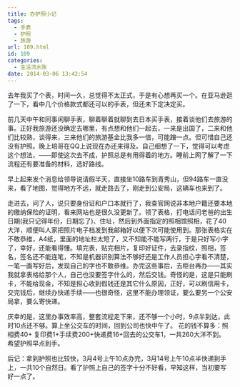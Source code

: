 ```yaml
---
title: 办护照小记
tags:
  - 手表
  - 护照
  - 旅游
url: 109.html
id: 109
categories:
  - 生活流水账
date: 2014-03-06 13:42:54
---
```


去年我买了个表，时间一久，总觉得不太正式，于是有心想再买一个。在亚马逊逛了一下，看中几个价格款式都还可以的手表，但还未下定决定买。 

前几天中午和同事闲聊手表，聊着聊着就聊到去日本买手表，接着谈他们去旅游的事。正好我旅游还没确定去哪里，有点想和他们一起去，一来是出国了，二来和他们比较熟，谈得来，三来他们的旅游基金比我多一倍，可能蹭一点。但可惜自己还没有护照。晚上培哥在QQ上说现在办还来得及。自己细想了一下，觉得可以考虑这个想法，——即使这次去不成，护照总是有用得着的地方。睡前上网了解了一下流程还有要准备的材料，选好路线。

早上起来发个消息给领导说请假半天，直接坐10路车到青秀山，但94路车一直没来，看了地图，觉得地方不远，就走路去了，刚走到公安局，这辆车也来到了。

走进去，问了人，说只要身份证和户口本就行了，我查官网说非本地户籍还要本地的缴纳保险的证明，看来网站也是很久没更新了。领了表格，打电话问老爸的出生日期(我只记得年份，日期忘了)、住址，然后到外面指定的照相馆照相，花了40大洋，顺便叫人家把照片电子档发到我邮箱好以便下次可能使用到。那张表格实在不敢恭维，A4纸，里面的地址栏太短了，又不知能不能写两行，于是只好写小字了，幸好，还能看得懂。填完表，贴完相片，复印好证件，去录指纹，照相，签名，签名还不能连笔，不知是机器识别算法不够好还是工作人员担心字看不清楚，一笔一画写好后，发现自己的字也不敢恭维。办完这些事后，去柜台再办——其实我就拿表格给那个人，自己也没要签字什么的，然后交钱。奇怪的是，这是只能刷卡，不能给现金，不知是担心收到假钱还是其它什么原因，正好，可以刷信用卡，交完钱后，继续办快递手续——也很奇怪，这里不能办理领证，要么要另一个公安局拿，要么寄快递。 
 
庆幸的是，这里办事效率高，整套流程走下来，还不够一个小时，9点半到达，此时10点还不够。算上坐公交车的时间，回到公司也快中午了。 花的钱不算多：照相费40+ 复印费1+手续费200+快递费16+回去的公交车1，一共260大洋不到。 希望护照早点到手。
 
后记：拿到护照也比较快，3月4号上午10点办完，3月14号上午10点半快递到手上，一共10个自然日。看了护照上自己的签字十分不好看，早知这样，当初要写好一点了。
